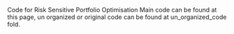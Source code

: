 Code for Risk Sensitive Portfolio Optimisation
Main code can be found at this page, un organized or original code can be found at un_organized_code fold.